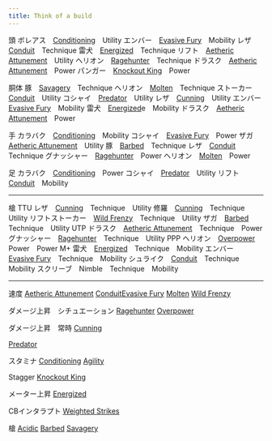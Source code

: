 ```yaml
---
title: Think of a build
---
```

頭
ボレアス　[Conditioning](/data/パーク/#conditioning)　Utility
エンバー　[Evasive Fury](/data/パーク/#evasive-fury)　Mobility
レザ　[Conduit](/data/パーク/#conduit)　Technique
雷犬　[Energized](/data/パーク/#energized)　Technique
リフト　[Aetheric Attunement](/data/パーク/#aetheric-attunement)　Utility
ヘリオン　[Ragehunter](/data/パーク/#ragehunter)　Technique
ドラスク　[Aetheric Attunement](/data/パーク/#aetheric-attunement)　Power
パンガー　[Knockout King](/data/パーク/#knockout-king)　Power

胴体
豚　[Savagery](/data/パーク/#savagery)　Technique
ヘリオン　[Molten](/data/パーク/#molten)　Technique
ストーカー　[Conduit](/data/パーク/#conduit)　Utility
コシャイ　[Predator](/data/パーク/#predator)　Utility
レザ　[Cunning](/data/パーク/#cunning)　Utility
エンバー　[Evasive Fury](/data/パーク/#evasive-fury)　Mobility
雷犬　[Energized](/data/パーク/#energized)e　Mobility
ドラスク　[Aetheric Attunement](/data/パーク/#aetheric-attunement)　Power

手
カラバク　[Conditioning](/data/パーク/#conditioning)　Mobility
コシャイ　[Evasive Fury](/data/パーク/#evasive-fury)　Power
ザガ　[Aetheric Attunement](/data/パーク/#aetheric-attunement)　Utility
豚　[Barbed](/data/パーク/#barbed)　Technique
レザ　[Conduit](/data/パーク/#conduit)　Technique
グナッシャー　[Ragehunter](/data/パーク/#ragehunter)　Power
ヘリオン　[Molten](/data/パーク/#molten)　Power

足
カラバク　[Conditioning](/data/パーク/#conditioning)　Power
コシャイ　[Predator](/data/パーク/#predator)　Utility
リフト　[Conduit](/data/パーク/#conduit)　Mobility


-----
槍
TTU
レザ　[Cunning](/data/パーク/#cunning)　Technique　Utility
修羅　[Cunning](/data/パーク/#cunning)　Technique　Utility
リフトストーカー　[Wild Frenzy](/data/パーク/#wild-frenzy)　Technique　Utility
ザガ　[Barbed](/data/パーク/#barbed)　Technique　Utility
UTP
ドラスク　[Aetheric Attunement](/data/パーク/#aetheric-attunement)　Technique　Power
グナッシャー　[Ragehunter](/data/パーク/#ragehunter)　Technique　Utility
PPP
ヘリオン　[Overpower](/data/パーク/#overpower)　Power　Power
M+
雷犬　[Energized](/data/パーク/#energized)　Technique　Mobility
エンバー　[Evasive Fury](/data/パーク/#evasive-fury)　Technique　Mobility
シュライク　[Conduit](/data/パーク/#conduit)　Technique　Mobility
スクリーブ　Nimble　Technique　Mobility

----
速度
[Aetheric Attunement](/data/パーク/#aetheric-attunement)
[Conduit](/data/パーク/#conduit)[Evasive Fury](/data/パーク/#evasive-fury)
[Molten](/data/パーク/#molten)
[Wild Frenzy](/data/パーク/#wild-frenzy)

ダメージ上昇　シチュエーション
[Ragehunter](/data/パーク/#ragehunter)
[Overpower](/data/パーク/#overpower)

ダメージ上昇　常時
[Cunning](/data/パーク/#cunning)
[Predator](/data/パーク/#predator)

スタミナ
[Conditioning](/data/パーク/#conditioning)
[Agility](/data/パーク/#agility)

Stagger
[Knockout King](/data/パーク/#knockout-king)

メーター上昇
[Energized](/data/パーク/#energized)

CBインタラプト
[Weighted Strikes](/data/パーク/#weighted-strikes)

槍
[Acidic](/data/パーク/#acidic)
[Barbed](/data/パーク/#barbed)
[Savagery](/data/パーク/#savagery)
